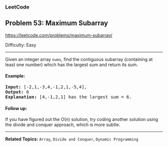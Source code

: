 ### LeetCode 
## Problem 53: Maximum Subarray

https://leetcode.com/problems/maximum-subarray/

Difficulty: Easy

---

Given an integer array ```nums```, find the contiguous subarray (containing at least one number) which has the largest sum and return its sum.

#### Example:

<pre>
<b>Input:</b> [-2,1,-3,4,-1,2,1,-5,4],
<b>Output:</b> 6
<b>Explanation:</b> [4,-1,2,1] has the largest sum = 6.
</pre>

#### Follow up:

If you have figured out the O(*n*) solution, try coding another solution using the divide and conquer approach, which is more subtle.

---

**Related Topics:** 
```Array```, ```Divide and Conquer```, ```Dynamic Programming```